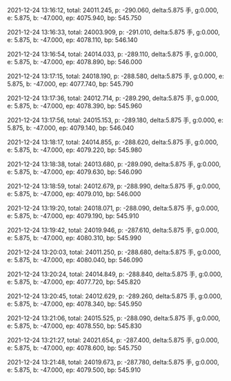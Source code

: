2021-12-24 13:16:12, total: 24011.245, p: -290.060, delta:5.875 手, g:0.000, e: 5.875, b: -47.000, ep: 4075.940, bp: 545.750

2021-12-24 13:16:33, total: 24003.909, p: -291.010, delta:5.875 手, g:0.000, e: 5.875, b: -47.000, ep: 4078.110, bp: 546.140

2021-12-24 13:16:54, total: 24014.033, p: -289.110, delta:5.875 手, g:0.000, e: 5.875, b: -47.000, ep: 4078.890, bp: 546.000

2021-12-24 13:17:15, total: 24018.190, p: -288.580, delta:5.875 手, g:0.000, e: 5.875, b: -47.000, ep: 4077.740, bp: 545.790

2021-12-24 13:17:36, total: 24012.714, p: -289.290, delta:5.875 手, g:0.000, e: 5.875, b: -47.000, ep: 4078.390, bp: 545.960

2021-12-24 13:17:56, total: 24015.153, p: -289.180, delta:5.875 手, g:0.000, e: 5.875, b: -47.000, ep: 4079.140, bp: 546.040

2021-12-24 13:18:17, total: 24014.855, p: -288.620, delta:5.875 手, g:0.000, e: 5.875, b: -47.000, ep: 4079.220, bp: 545.980

2021-12-24 13:18:38, total: 24013.680, p: -289.090, delta:5.875 手, g:0.000, e: 5.875, b: -47.000, ep: 4079.630, bp: 546.090

2021-12-24 13:18:59, total: 24012.679, p: -288.990, delta:5.875 手, g:0.000, e: 5.875, b: -47.000, ep: 4079.010, bp: 546.000

2021-12-24 13:19:20, total: 24018.071, p: -288.090, delta:5.875 手, g:0.000, e: 5.875, b: -47.000, ep: 4079.190, bp: 545.910

2021-12-24 13:19:42, total: 24019.946, p: -287.610, delta:5.875 手, g:0.000, e: 5.875, b: -47.000, ep: 4080.310, bp: 545.990

2021-12-24 13:20:03, total: 24011.250, p: -288.680, delta:5.875 手, g:0.000, e: 5.875, b: -47.000, ep: 4080.040, bp: 546.090

2021-12-24 13:20:24, total: 24014.849, p: -288.840, delta:5.875 手, g:0.000, e: 5.875, b: -47.000, ep: 4077.720, bp: 545.820

2021-12-24 13:20:45, total: 24012.629, p: -289.260, delta:5.875 手, g:0.000, e: 5.875, b: -47.000, ep: 4078.340, bp: 545.950

2021-12-24 13:21:06, total: 24015.525, p: -288.090, delta:5.875 手, g:0.000, e: 5.875, b: -47.000, ep: 4078.550, bp: 545.830

2021-12-24 13:21:27, total: 24021.654, p: -287.400, delta:5.875 手, g:0.000, e: 5.875, b: -47.000, ep: 4078.600, bp: 545.750

2021-12-24 13:21:48, total: 24019.673, p: -287.780, delta:5.875 手, g:0.000, e: 5.875, b: -47.000, ep: 4079.500, bp: 545.910